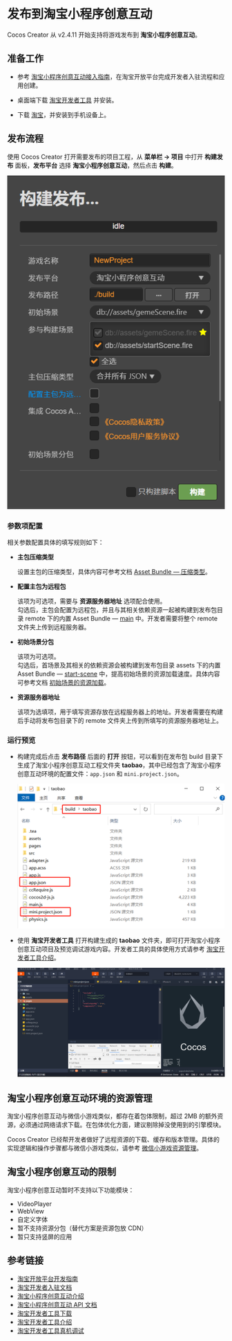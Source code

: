 # 发布到淘宝小程序创意互动

Cocos Creator 从 v2.4.11 开始支持将游戏发布到 **淘宝小程序创意互动**。

## 准备工作

- 参考 [淘宝小程序创意互动接入指南](https://miniapp.open.taobao.com/doc.htm?docId=119114&docType=1&tag=dev)，在淘宝开放平台完成开发者入驻流程和应用创建。

- 桌面端下载 [淘宝开发者工具](https://developer.taobao.com/?spm=a219a.15212435.0.0.11ef669aIQNlnI) 并安装。

- 下载 [淘宝](https://market.m.taobao.com/app/fdilab/download-page/main/index.html)，并安装到手机设备上。

## 发布流程

使用 Cocos Creator 打开需要发布的项目工程，从 **菜单栏 -> 项目** 中打开 **构建发布** 面板，**发布平台** 选择 **淘宝小程序创意互动**，然后点击 **构建**。

![](./publish-taobao-creative-app/build_option.png)

### 参数项配置

相关参数配置具体的填写规则如下：

- **主包压缩类型**

  设置主包的压缩类型，具体内容可参考文档 [Asset Bundle — 压缩类型](../asset-manager/bundle.md#%E5%8E%8B%E7%BC%A9%E7%B1%BB%E5%9E%8B)。

- **配置主包为远程包**

  该项为可选项，需要与 **资源服务器地址** 选项配合使用。<br>
  勾选后，主包会配置为远程包，并且与其相关依赖资源一起被构建到发布包目录 remote 下的内置 Asset Bundle — [main](../asset-manager/bundle.md#%E5%86%85%E7%BD%AE-asset-bundle) 中。开发者需要将整个 remote 文件夹上传到远程服务器。

- **初始场景分包**

  该项为可选项。<br>
  勾选后，首场景及其相关的依赖资源会被构建到发布包目录 assets 下的内置 Asset Bundle — [start-scene](../asset-manager/bundle.md#%E5%86%85%E7%BD%AE-asset-bundle) 中，提高初始场景的资源加载速度。具体内容可参考文档 [初始场景的资源加载](publish-wechatgame.md#%E5%88%9D%E5%A7%8B%E5%9C%BA%E6%99%AF%E7%9A%84%E5%8A%A0%E8%BD%BD%E9%80%9F%E5%BA%A6)。

- **资源服务器地址**

  该项为选填项，用于填写资源存放在远程服务器上的地址。开发者需要在构建后手动将发布包目录下的 remote 文件夹上传到所填写的资源服务器地址上。

### 运行预览

- 构建完成后点击 **发布路径** 后面的 **打开** 按钮，可以看到在发布包 build 目录下生成了淘宝小程序创意互动工程文件夹 **taobao**，其中已经包含了淘宝小程序创意互动环境的配置文件：`app.json` 和 `mini.project.json`。

  ![build](./publish-taobao-creative-app/build.png)

- 使用 **淘宝开发者工具** 打开构建生成的 **taobao** 文件夹，即可打开淘宝小程序创意互动项目及预览调试游戏内容。开发者工具的具体使用方式请参考 [淘宝开发者工具介绍](https://miniapp.open.taobao.com/doc.htm?docId=119188&docType=1&tag=dev)。

  ![preview](./publish-taobao-creative-app/preview.png)

## 淘宝小程序创意互动环境的资源管理

淘宝小程序创意互动与微信小游戏类似，都存在着包体限制，超过 2MB 的额外资源，必须通过网络请求下载。在包体优化方面，建议剔除掉没使用到的引擎模块。

Cocos Creator 已经帮开发者做好了远程资源的下载、缓存和版本管理。具体的实现逻辑和操作步骤都与微信小游戏类似，请参考 [微信小游戏资源管理](./publish-wechatgame.md#%E5%BE%AE%E4%BF%A1%E5%B0%8F%E6%B8%B8%E6%88%8F%E7%9A%84%E8%B5%84%E6%BA%90%E7%AE%A1%E7%90%86)。

## 淘宝小程序创意互动的限制

淘宝小程序创意互动暂时不支持以下功能模块：

- VideoPlayer
- WebView
- 自定义字体
- 暂不支持资源分包（替代方案是资源包放 CDN）
- 暂只支持竖屏的应用

## 参考链接

- [淘宝开放平台开发指南](https://miniapp.open.taobao.com/docV3.htm?docId=119114&docType=1&tag=dev)
- [淘宝开发者入驻文档](https://miniapp.open.taobao.com/doc.htm?spm=a219a.15212435.0.0.4f44669ay8X5vm&docId=119111&docType=1&)
- [淘宝小程序创意互动介绍](https://miniapp.open.taobao.com/doc.htm?docId=119177&docType=1&tag=dev)
- [淘宝小程序创意互动 API 文档](https://miniapp.open.taobao.com/doc.htm?docId=119062&docType=1&tag=dev)
- [淘宝开发者工具下载](https://developer.taobao.com/?spm=a219a.15212435.0.0.7892669alqxNjY)
- [淘宝开发者工具介绍](https://miniapp.open.taobao.com/doc.htm?docId=119189&docType=1&tag=dev)
- [淘宝开发者工具真机调试](https://miniapp.open.taobao.com/doc.htm?docId=119194&docType=1&tag=dev)
